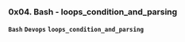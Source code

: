 ### **0x04. Bash - loops_condition_and_parsing**
**`Bash`** **`Devops`** **`loops_condition_and_parsing`**
